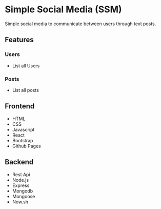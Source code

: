# Simple Social Media (SSM)

Simple social media to communicate between users through text posts.

## Features

### Users

- List all Users

### Posts

- List all posts


## Frontend 

- HTML
- CSS
- Javascript
- React
- Bootstrap 
- Github Pages

## Backend

- Rest Api
- Node.js
- Express
- Mongodb
- Mongoose
- Now.sh
